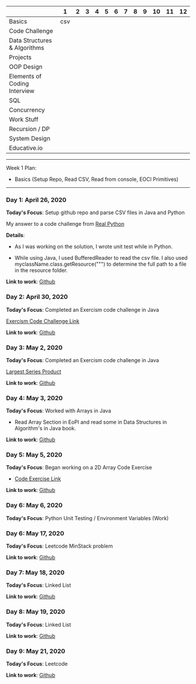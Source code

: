 |                              | 1                  | 2 | 3 | 4 | 5 | 6 | 7 | 8 | 9 | 10 | 11 | 12 |
|------------------------------|--------------------|---|---|---|---|---|---|---|---|----|----|----|
| Basics                       | csv |   |   |   |   |   |   |   |   |    |    |    |
| Code Challenge               |                    |   |   |   |   |   |   |   |   |    |    |    |
| Data Structures & Algorithms |                    |   |   |   |   |   |   |   |   |    |    |    |
| Projects                     |                    |   |   |   |   |   |   |   |   |    |    |    |
| OOP Design                   |                    |   |   |   |   |   |   |   |   |    |    |    |
| Elements of Coding Interview |                    |   |   |   |   |   |   |   |   |    |    |    |
| SQL                          |                    |   |   |   |   |   |   |   |   |    |    |    |
| Concurrency                  |                    |   |   |   |   |   |   |   |   |    |    |    |
| Work Stuff                   |                    |   |   |   |   |   |   |   |   |    |    |    |
| Recursion / DP               |                    |   |   |   |   |   |   |   |   |    |    |    |
| System Design                |                    |   |   |   |   |   |   |   |   |    |    |    |
| Educative.io                 |                    |   |   |   |   |   |   |   |   |    |    |    |

-----
Week 1 Plan:
* Basics (Setup Repo, Read CSV, Read from console, EOCI Primitives)

-----
### Day 1: April 26, 2020

**Today's Focus**: Setup github repo and parse CSV files in Java and Python

My answer to a code challenge from [Real Python](https://realpython.com/python-interview-problem-parsing-csv-files/)

**Details**:

- As I was working on the solution, I wrote unit test while in Python.

- While using Java, I used BufferedReader to read the csv file. I also used myclassName.class.getResource(""")
to determine the full path to a file in the resource folder.

**Link to work**: [Github](days/01)

### Day 2: April 30, 2020

**Today's Focus**: Completed an Exercism code challenge in Java

[Exercism Code Challenge Link](https://exercism.io/my/solutions/81a6fc6407f54ce698fe2c5545ec7f5d)

**Link to work**: [Github](days/02)

### Day 3: May 2, 2020

**Today's Focus**: Completed an Exercism code challenge in Java

[Largest Series Product](https://exercism.io/my/solutions/8fd67724d073435d99adc50b839fe264)

**Link to work**: [Github](days/03)

### Day 4: May 3, 2020

**Today's Focus**: Worked with Arrays in Java

* Read Array Section in EoPI and read some in Data Structures in Algorithm's in Java book.

**Link to work**: [Github](days/04)

### Day 5: May 5, 2020

**Today's Focus**: Began working on a 2D Array Code Exercise

* [Code Exercise Link](https://teaching.csse.uwa.edu.au/units/CITS1200/Laboratories/Practice-Exercises/2d-arrays-practice.html)

**Link to work**: [Github](days/05)

### Day 6: May 6, 2020

**Today's Focus**: Python Unit Testing / Environment Variables (Work)

### Day 6: May 17, 2020

**Today's Focus**: Leetcode MinStack problem

**Link to work**: [Github](days/06)

### Day 7: May 18, 2020

**Today's Focus**: Linked List

**Link to work**: [Github](days/07)

### Day 8: May 19, 2020

**Today's Focus**: Linked List

**Link to work**: [Github](days/08)

### Day 9: May 21, 2020

**Today's Focus**: Leetcode

**Link to work**: [Github](days/09)